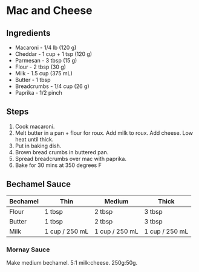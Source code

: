 # Mac and Cheese

## Ingredients

- Macaroni - 1/4 lb (120 g)
- Cheddar - 1 cup + 1 tsp (120 g)
- Parmesan - 3 tbsp (15 g)
- Flour - 2 tbsp (30 g)
- Milk - 1.5 cup (375 mL)
- Butter - 1 tbsp
- Breadcrumbs - 1/4 cup (26 g)
- Paprika - 1/2 pinch

## Steps

1. Cook macaroni.
2. Melt butter in a pan + flour for roux. Add milk to roux. Add cheese. Low heat until thick.
3. Put in baking dish.
4. Brown bread crumbs in buttered pan.
5. Spread breadcrumbs over mac with paprika.
6. Bake for 30 mins at 350 degrees F

## Bechamel Sauce

| Bechamel | Thin           | Medium         | Thick          |
| -------- | -------------- | -------------- | -------------- |
| Flour    | 1 tbsp         | 2 tbsp         | 3 tbsp         |
| Butter   | 1 tbsp         | 2 tbsp         | 3 tbsp         |
| Milk     | 1 cup / 250 mL | 1 cup / 250 mL | 1 cup / 250 mL |

### Mornay Sauce

Make medium bechamel. 5:1 milk:cheese. 250g:50g.
